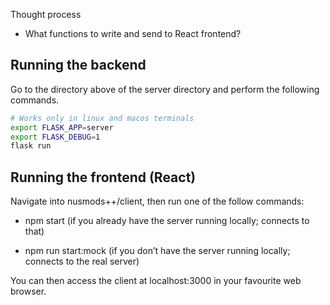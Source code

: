 Thought process
- What functions to write and send to React frontend?


## Running the backend
Go to the directory above of the server directory and perform the following commands.
```bash
# Works only in linux and macos terminals
export FLASK_APP=server
export FLASK_DEBUG=1
flask run
```

## Running the frontend (React)
Navigate into nusmods++/client, then run one of the follow commands:

- npm start (if you already have the server running locally; connects to that)
 
- npm run start:mock (if you don’t have the server running locally; connects to the real server)

You can then access the client at localhost:3000 in your favourite web browser.

